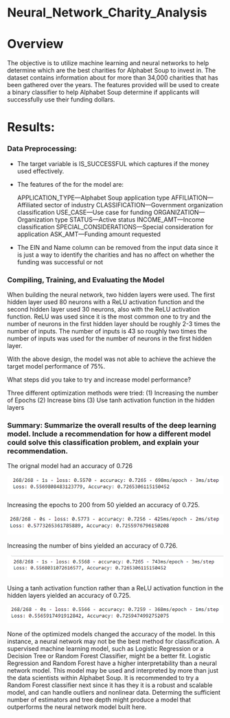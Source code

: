 # Neural_Network_Charity_Analysis

# Overview

The objective is to utilize machine learning and neural networks to help determine which are the best charities for Alphabet Soup to invest in. The dataset contains information about for more than 34,000 charities that has been gathered over the years. The features provided will be used to create a binary classifier to help Alphabet Soup determine if applicants will successfully use their funding dollars. 

# Results: 

### Data Preprocessing: 

- The target variable is IS_SUCCESSFUL which captures if the money used effectively.

- The features of the for the model are: 

    APPLICATION_TYPE—Alphabet Soup application type
    AFFILIATION—Affiliated sector of industry
    CLASSIFICATION—Government organization classification
    USE_CASE—Use case for funding
    ORGANIZATION—Organization type
    STATUS—Active status
    INCOME_AMT—Income classification
    SPECIAL_CONSIDERATIONS—Special consideration for application
    ASK_AMT—Funding amount requested

- The EIN and Name column can be removed from the input data since it is just a way to identify the charities and has no affect on whether the funding was successful or not

### Compiling, Training, and Evaluating the Model

When building the neural network, two hidden layers were used. The first hidden layer used 80 neurons with a ReLU activation function and the second hidden layer used 30 neurons, also with the ReLU activation function. ReLU was used since it is the most common one to try and the number of neurons in the first hidden layer should be roughly 2-3 times the number of inputs. The number of inputs is 43 so roughly two times the number of inputs was used for the number of neurons in the first hidden layer. 

With the above design, the model was not able to achieve the achieve the target model performance of 75%. 

What steps did you take to try and increase model performance?

Three different optimization methods were tried: 
(1) Increasing the number of Epochs
(2) Increase bins
(3) Use tanh activation function in the hidden layers

### Summary: Summarize the overall results of the deep learning model. Include a recommendation for how a different model could solve this classification problem, and explain your recommendation.

The orignal model had an accuracy of 0.726

![Original Model](analysis/Original.PNG)

Increasing the epochs to 200 from 50 yielded an accuracy of 0.725. 

![Increasing Epochs](analysis/Increasing_Epochs.PNG)

Increasing the number of bins yielded an accuracy of 0.726. 

![Increasing Bins](analysis/Increasing_Number_of_Bins.PNG)

Using a tanh activation function rather than a ReLU activation function in the hidden layers yielded an accuracy of 0.725. 

![tanh](analysis/tanh.PNG)


None of the optimized models changed the accuracy of the model. In this instance, a neural network may not be the best method for classification. A supervised machine learning model, such as Logistic Regression or a Decision Tree or Random Forest Classifier, might be a better fit. Logistic Regression and Random Forest have a higher interpretability than a neural network model. This model may be used and interpreted by more than just the data scientists within Alphabet Soup. It is recommended to try a Random Forest classifier next since it has they it is a robust and scalable model, and can handle outliers and nonlinear data. Determing the sufficient number of estimators and tree depth might produce a model that outperforms the neural network model built here. 